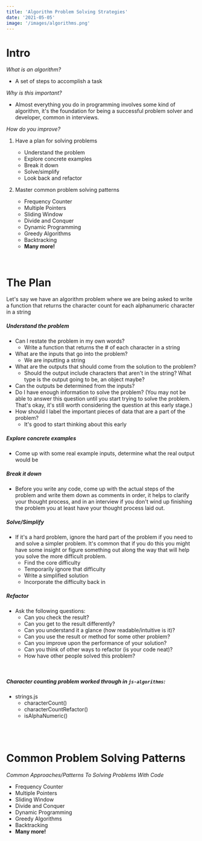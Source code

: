 ```yaml
---
title: 'Algorithm Problem Solving Strategies'
date: '2021-05-05'
image: '/images/algorithms.png'
---
```


# Intro
_What is an algorithm?_
- A set of steps to accomplish a task

_Why is this important?_
- Almost everything you do in programming involves some kind of algorithm, it's the foundation for being a successful problem solver and developer, common in interviews.


_How do you improve?_
1. Have a plan for solving problems
	- Understand the problem
	- Explore concrete examples
	- Break it down
	- Solve/simplify
	- Look back and refactor

1. Master common problem solving patterns
	- Frequency Counter
	- Multiple Pointers
	- Sliding Window
	- Divide and Conquer
	- Dynamic Programming
	- Greedy Algorithms
	- Backtracking
	- __Many more!__


<br>

# The Plan

Let's say we have an algorithm problem where we are being asked to write a function that returns the character count for each alphanumeric character in a string

##### Understand the problem
- Can I restate the problem in my own words?
	- Write a function that returns the # of each character in a string
- What are the inputs that go into the problem?
	- We are inputting a string
- What are the outputs that should come from the solution to the problem?
	- Should the output include characters that aren't in the string? What type is the output going to be, an object maybe?
- Can the outputs be determined from the inputs? 
- Do I have enough information to solve the problem? (You may not be able to answer this question until you start trying to solve the problem. That's okay, it's still worth considering the question at this early stage.)
- How should I label the important pieces of data that are a part of the problem?
	- It's good to start thinking about this early

##### Explore concrete examples
- Come up with some real example inputs, determine what the real output would be

##### Break it down
- Before you write any code, come up with the actual steps of the problem and write them down as comments in order, it helps to clarify your thought process, and in an interview if you don't wind up finishing the problem you at least have your thought process laid out.
  
##### Solve/Simplify
- If it's a hard problem, ignore the hard part of the problem if you need to and solve a simpler problem. It's common that if you do this you might have some insight or figure something out along the way that will help you solve the more difficult problem.
	- Find the core difficulty
	- Temporarily ignore that difficulty
	- Write a simplified solution
	- Incorporate the difficulty back in

##### Refactor
- Ask the following questions:
	- Can you check the result?
	- Can you get to the result differently?
	- Can you understand it a glance (how readable/intuitive is it)?
	- Can you use the result or method for some other problem?
	- Can you improve upon the performance of your solution?
	- Can you think of other ways to refactor (is your code neat)?
	- How have other people solved this problem?
<br>

##### Character counting problem worked through in `js-algorithms`: 
- strings.js
	- characterCount()
	- characterCountRefactor()
	- isAlphaNumeric()


<br><br>
# Common Problem Solving Patterns
_Common Approaches/Patterns To Solving Problems With Code_
- Frequency Counter
- Multiple Pointers
- Sliding Window
- Divide and Conquer
- Dynamic Programming
- Greedy Algorithms
- Backtracking
- __Many more!__